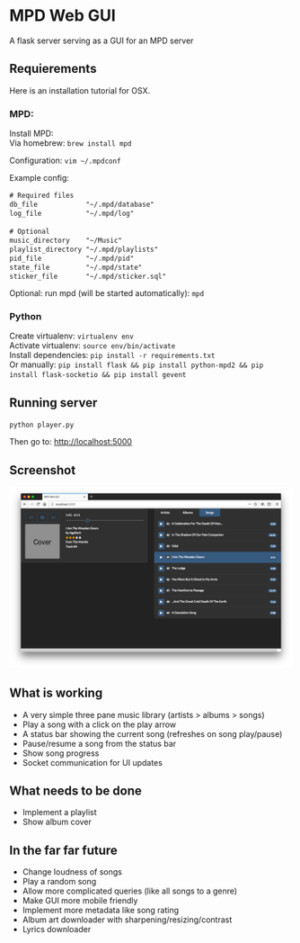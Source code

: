 # MPD Web GUI
A flask server serving as a GUI for an MPD server

## Requierements
Here is an installation tutorial for OSX.

### MPD:
Install MPD:  
Via homebrew: `brew install mpd`

Configuration:
`vim ~/.mpdconf`

Example config:
```
# Required files
db_file            "~/.mpd/database"
log_file           "~/.mpd/log"

# Optional
music_directory    "~/Music"
playlist_directory "~/.mpd/playlists"
pid_file           "~/.mpd/pid"
state_file         "~/.mpd/state"
sticker_file       "~/.mpd/sticker.sql"
```

Optional: run mpd (will be started automatically): `mpd`

### Python

Create virtualenv: `virtualenv env`  
Activate virtualenv: `source env/bin/activate`  
Install dependencies: `pip install -r requirements.txt`  
Or manually: `pip install flask && pip install python-mpd2 && pip install flask-socketio && pip install gevent`

## Running server
`python player.py`

Then go to: [http://localhost:5000](http://localhost:5000)

## Screenshot
![Screenshot](screenshot.png)

## What is working
* A very simple three pane music library (artists > albums > songs)
* Play a song with a click on the play arrow
* A status bar showing the current song (refreshes on song play/pause)
* Pause/resume a song from the status bar
* Show song progress
* Socket communication for UI updates 

## What needs to be done
* Implement a playlist
* Show album cover

## In the far far future
* Change loudness of songs
* Play a random song
* Allow more complicated queries (like all songs to a genre)
* Make GUI more mobile friendly
* Implement more metadata like song rating
* Album art downloader with sharpening/resizing/contrast
* Lyrics downloader